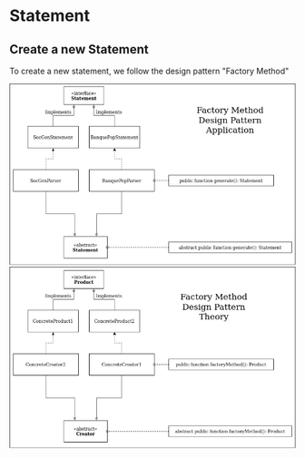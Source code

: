 # Statement

## Create a new Statement
To create a new statement, we follow the design pattern "Factory Method"

![Design pattern Factory Method - Theorical schema](./../../assets/StatementDesignApplication.png)
![Design pattern Factory Method - Application](./../../assets/StatementDesignTheory.png)
